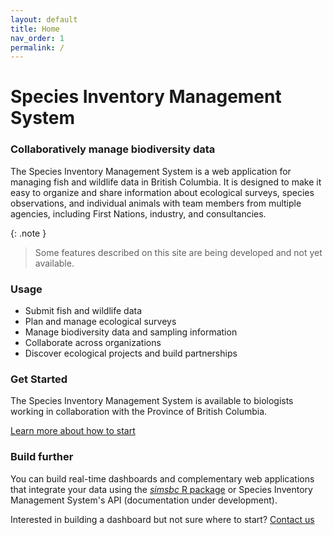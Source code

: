 ```yaml
---
layout: default
title: Home
nav_order: 1
permalink: /
---
```


# Species Inventory Management System

### Collaboratively manage biodiversity data

The Species Inventory Management System is a web application for managing fish and wildlife data in British Columbia. It is designed to make it easy to organize and share information about ecological surveys, species observations, and individual animals with team members from multiple agencies, including First Nations, industry, and consultancies.

{: .note }

> Some features described on this site are being developed and not yet available.

### Usage

- Submit fish and wildlife data
- Plan and manage ecological surveys
- Manage biodiversity data and sampling information
- Collaborate across organizations
- Discover ecological projects and build partnerships

### Get Started

The Species Inventory Management System is available to biologists working in collaboration with the Province of British Columbia.

[Learn more about how to start](/docs/getting-started/)

### Build further

You can build real-time dashboards and complementary web applications that integrate your data using the [_simsbc_ R package](https://bcgov.github.io/simsbc/) or Species Inventory Management System's API (documentation under development).

Interested in building a dashboard but not sure where to start? [Contact us]()

